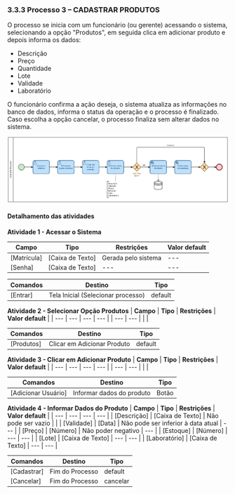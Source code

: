 ### 3.3.3 Processo 3 – CADASTRAR PRODUTOS

O processo se inicia com um funcionário (ou gerente) acessando o sistema, selecionando a opção "Produtos", em seguida clica em adicionar produto e depois informa os dados:
* Descrição
* Preço
* Quantidade
* Lote
* Validade
* Laboratório

O funcionário confirma a ação deseja, o sistema atualiza as informações no banco de dados, informa o status da operação e o processo é finalizado. Caso escolha a opção cancelar, o processo finaliza sem alterar dados no sistema.

![Cadastrar Produtos](../images/03-cadastrar-produtos.png "Cadastrar Produtos.")

#### Detalhamento das atividades

**Atividade 1 - Acessar o Sistema**

| **Campo**       | **Tipo**         | **Restrições**      | **Valor default** |
| ---             | ---              | ---                 | ---               |
| [Matrícula]     | [Caixa de Texto] | Gerada pelo sistema | ---     |
| [Senha]         | [Caixa de Texto] | --- | ---     |

| **Comandos**    |  **Destino**     | **Tipo**                 |
| ---             | ---              | ---                      |
| [Entrar]        | Tela Inicial (Selecionar processo)     | default      |


**Atividade 2 - Selecionar Opção Produtos**
| **Campo**       | **Tipo**         | **Restrições** | **Valor default** |
| ---             | ---              | ---            | ---               |
| --- | ---  |                |                   |

| **Comandos**         |  **Destino**                   | **Tipo**            |
| ---                  | ---                            | ---                 |
| [Produtos]           | Clicar em Adicionar Produto | default  |


**Atividade 3 - Clicar em Adicionar Produto**
| **Campo**       | **Tipo**         | **Restrições** | **Valor default** |
| ---             | ---              | ---            | ---               |
| --- | ---  |                |                   |

| **Comandos**         |  **Destino**                   | **Tipo**            |
| ---                  | ---                            | ---                 |
| [Adicionar Usuário]  | Informar dados do produto      | Botão |


**Atividade 4 - Informar Dados do Produto**
| **Campo**       | **Tipo**         | **Restrições** | **Valor default** |
| ---             | ---              | ---            | ---               |
| [Descrição]          | [Caixa de Texto] | Não pode ser vazio |                   |
| [Validade]         | [Data]  | Não pode ser inferior à data atual | --- |
| [Preço]         | [Número] | Não poder negativo | --- |
| [Estoque]       | [Número]  | --- | --- |
| [Lote]       | [Caixa de Texto]  | --- | --- |
| [Laboratório]       | [Caixa de Texto]  | --- | --- |

| **Comandos**         |  **Destino**                   | **Tipo**            |
| ---                  | ---                            | ---                 |
| [Cadastrar]          | Fim do Processo                |  default            |
| [Cancelar]           | Fim do Processo                |  cancelar           |
